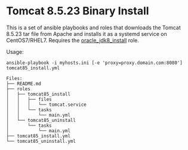 # Tomcat 8.5.23 Binary Install #

This is a set  of ansible playbooks and roles that downloads the Tomcat 8.5.23 tar file from Apache and installs it as a systemd service on CentOS7/RHEL7. Requires the [oracle_jdk8_install](https://github.com/V01dDweller/oracle_jdk8_install) role.

Usage:

```
ansible-playbook -i myhosts.ini [-e 'proxy=proxy.domain.com:8080'] tomcat85_install.yml
```

```
Files:
├── README.md
├── roles
│   ├── tomcat85_install
│   │   ├── files
│   │   │   └── tomcat.service
│   │   └── tasks
│   │       └── main.yml
│   └── tomcat85_uninstall
│       └── tasks
│           └── main.yml
├── tomcat85_install.yml
└── tomcat85_uninstall.yml
```

